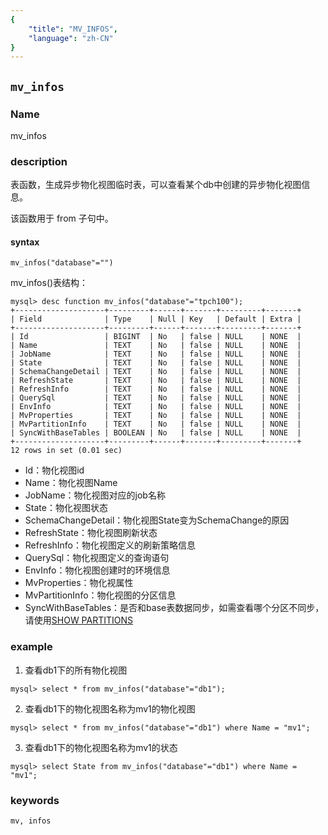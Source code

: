 ```yaml
---
{
    "title": "MV_INFOS",
    "language": "zh-CN"
}
---
```


<!--
Licensed to the Apache Software Foundation (ASF) under one
or more contributor license agreements.  See the NOTICE file
distributed with this work for additional information
regarding copyright ownership.  The ASF licenses this file
to you under the Apache License, Version 2.0 (the
"License"); you may not use this file except in compliance
with the License.  You may obtain a copy of the License at

  http://www.apache.org/licenses/LICENSE-2.0

Unless required by applicable law or agreed to in writing,
software distributed under the License is distributed on an
"AS IS" BASIS, WITHOUT WARRANTIES OR CONDITIONS OF ANY
KIND, either express or implied.  See the License for the
specific language governing permissions and limitations
under the License.
-->

## `mv_infos`

### Name

mv_infos

### description

表函数，生成异步物化视图临时表，可以查看某个db中创建的异步物化视图信息。

该函数用于 from 子句中。

#### syntax

`mv_infos("database"="")`

mv_infos()表结构：
```
mysql> desc function mv_infos("database"="tpch100");
+--------------------+---------+------+-------+---------+-------+
| Field              | Type    | Null | Key   | Default | Extra |
+--------------------+---------+------+-------+---------+-------+
| Id                 | BIGINT  | No   | false | NULL    | NONE  |
| Name               | TEXT    | No   | false | NULL    | NONE  |
| JobName            | TEXT    | No   | false | NULL    | NONE  |
| State              | TEXT    | No   | false | NULL    | NONE  |
| SchemaChangeDetail | TEXT    | No   | false | NULL    | NONE  |
| RefreshState       | TEXT    | No   | false | NULL    | NONE  |
| RefreshInfo        | TEXT    | No   | false | NULL    | NONE  |
| QuerySql           | TEXT    | No   | false | NULL    | NONE  |
| EnvInfo            | TEXT    | No   | false | NULL    | NONE  |
| MvProperties       | TEXT    | No   | false | NULL    | NONE  |
| MvPartitionInfo    | TEXT    | No   | false | NULL    | NONE  |
| SyncWithBaseTables | BOOLEAN | No   | false | NULL    | NONE  |
+--------------------+---------+------+-------+---------+-------+
12 rows in set (0.01 sec)
```

* Id：物化视图id
* Name：物化视图Name
* JobName：物化视图对应的job名称
* State：物化视图状态
* SchemaChangeDetail：物化视图State变为SchemaChange的原因
* RefreshState：物化视图刷新状态
* RefreshInfo：物化视图定义的刷新策略信息
* QuerySql：物化视图定义的查询语句
* EnvInfo：物化视图创建时的环境信息
* MvProperties：物化视属性
* MvPartitionInfo：物化视图的分区信息
* SyncWithBaseTables：是否和base表数据同步，如需查看哪个分区不同步，请使用[SHOW PARTITIONS](../sql-reference/Show-Statements/SHOW-PARTITIONS.md)

### example

1. 查看db1下的所有物化视图

```
mysql> select * from mv_infos("database"="db1");
```

2. 查看db1下的物化视图名称为mv1的物化视图

```
mysql> select * from mv_infos("database"="db1") where Name = "mv1";
```

3. 查看db1下的物化视图名称为mv1的状态

```
mysql> select State from mv_infos("database"="db1") where Name = "mv1";
```

### keywords

    mv, infos
